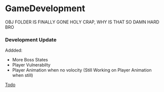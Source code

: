 # GameDevelopment

OBJ FOLDER IS FINALLY GONE HOLY CRAP, WHY IS THAT SO DAMN HARD BRO

### Development Update

Addded:
   - More Boss States<br />
   - Player Vulnerabilty<br />
   - Player Animation when no volocity (Still Working on Player Animation when still)<br />

[Todo](TODO.md)
